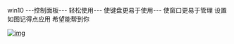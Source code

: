 win10 ---控制面板--- 轻松使用--- 使键盘更易于使用--- 使窗口更易于管理   设置如图记得点应用  希望能帮到你

[![img](https://iknow-pic.cdn.bcebos.com/eaf81a4c510fd9f908cd02ca282dd42a2934a4bf?x-bce-process=image/resize,m_lfit,w_600,h_800,limit_1)](https://iknow-pic.cdn.bcebos.com/eaf81a4c510fd9f908cd02ca282dd42a2934a4bf)
